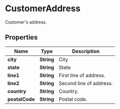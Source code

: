 

# CustomerAddress

Customer's address.

## Properties

| Name | Type | Description |
|------------ | ------------- | ------------- |
|**city** | **String** | City |
|**state** | **String** | State |
|**line1** | **String** | First line of address. |
|**line2** | **String** | Second line of address. |
|**country** | **String** | Country. |
|**postalCode** | **String** | Postal code. |



